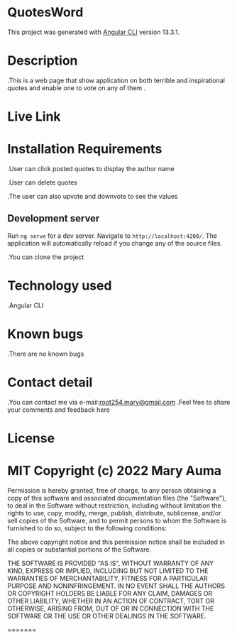 # QuotesWord

This project was generated with [Angular CLI](https://github.com/angular/angular-cli) version 13.3.1.

# Description
.This is a web page that show application on both terrible and inspirational quotes and enable one to vote on any of them .
# Live Link

# Installation Requirements
.User can click posted quotes to display the author name

.User can delete quotes

.The user can also upvote and downvote to see the values


## Development server

Run `ng serve` for a dev server. Navigate to `http://localhost:4200/`. The application will automatically reload if you change any of the source files.

.You can clone the project
# Technology used
.Angular CLI
# Known bugs
.There are no known bugs 

# Contact detail
.You can contact me via e-mail:root254.mary@gmail.com
.Feel free to share your comments and feedback here 

# License
# MIT Copyright (c) 2022 Mary Auma

Permission is hereby granted, free of charge, to any person obtaining a copy of this software and associated documentation files (the "Software"), to deal in the Software without restriction, including without limitation the rights to use, copy, modify, merge, publish, distribute, sublicense, and/or sell copies of the Software, and to permit persons to whom the Software is furnished to do so, subject to the following conditions:

The above copyright notice and this permission notice shall be included in all copies or substantial portions of the Software.

THE SOFTWARE IS PROVIDED "AS IS", WITHOUT WARRANTY OF ANY KIND, EXPRESS OR IMPLIED, INCLUDING BUT NOT LIMITED TO THE WARRANTIES OF MERCHANTABILITY, FITNESS FOR A PARTICULAR PURPOSE AND NONINFRINGEMENT. IN NO EVENT SHALL THE AUTHORS OR COPYRIGHT HOLDERS BE LIABLE FOR ANY CLAIM, DAMAGES OR OTHER LIABILITY, WHETHER IN AN ACTION OF CONTRACT, TORT OR OTHERWISE, ARISING FROM, OUT OF OR IN CONNECTION WITH THE SOFTWARE OR THE USE OR OTHER DEALINGS IN THE SOFTWARE.

=======
